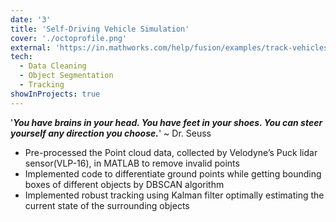 ```yaml
---
date: '3'
title: 'Self-Driving Vehicle Simulation'
cover: './octoprofile.png'
external: 'https://in.mathworks.com/help/fusion/examples/track-vehicles-using-lidar.html'
tech:
  - Data Cleaning
  - Object Segmentation
  - Tracking
showInProjects: true
---
```


'***You have brains in your head. You have feet in your shoes. You can steer yourself any direction you choose.***'  ~ Dr. Seuss

- Pre-processed the Point cloud data, collected by Velodyne’s Puck lidar sensor(VLP-16), in MATLAB to remove invalid points
- Implemented code to differentiate ground points while getting bounding boxes of different objects by DBSCAN algorithm
- Implemented robust tracking using Kalman filter optimally estimating the current state of the surrounding objects
